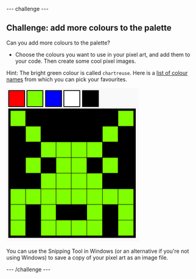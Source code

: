 \--- challenge \---

## Challenge: add more colours to the palette

Can you add more colours to the palette?

+ Choose the colours you want to use in your pixel art, and add them to your code. Then create some cool pixel images.

Hint: The bright green colour is called `chartreuse`. Here is a [list of colour names](https://www.w3schools.com/colors/colors_names.asp) from which you can pick your favourites.

![captura de pantalla](images/pixel-art-final.png)

You can use the Snipping Tool in Windows (or an alternative if you're not using Windows) to save a copy of your pixel art as an image file.

\--- /challenge \---